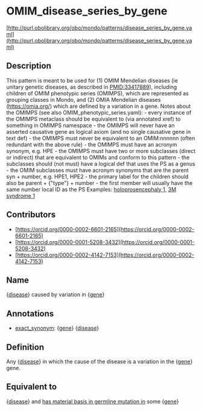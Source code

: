 # OMIM_disease_series_by_gene 

[http://purl.obolibrary.org/obo/mondo/patterns/disease_series_by_gene.yaml](http://purl.obolibrary.org/obo/mondo/patterns/disease_series_by_gene.yaml)
## Description 



This pattern is meant to be used for (1) OMIM Mendelian diseases (ie unitary genetic diseases, as described in [PMID:33417889](https://www.ncbi.nlm.nih.gov/pmc/articles/PMC7820621/)), including children of OMIM phenotypic series (OMIMPS), which are represented as grouping classes in Mondo, and (2) OMIA Mendelian diseases (https://omia.org/) which are defined by a variation in a gene. Notes about the OMIMPS (see also OMIM_phenotypic_series.yaml):  - every instance of the OMIMPS metaclass should be equivalent to (via annotated xref) to something in OMIMPS namespace - the OMIMPS will never have an asserted causative gene as logical axiom (and no single causative gene in text def) - the OMIMPS must never be equivalent to an OMIM:nnnnnn (often redundant with the above rule) - the OMIMPS must have an acronym synonym, e.g. HPE - the OMIMPS must have two or more subclasses (direct or indirect) that are equivalent to OMIMs and conform to this pattern - the subclasses should (not must) have a logical def that uses the PS as a genus  - the OMIM subclasses must have acronym synonyms that are the parent syn + number, e.g. HPE1, HPE2 - the primary label for the children should also be parent + {"type"} + number - the first member will usually have the same number local ID as the PS Examples: [holoprosencephaly 1](http://purl.obolibrary.org/obo/MONDO_0009349), [3M syndrome 1](http://purl.obolibrary.org/obo/MONDO_0010117)
## Contributors 
* [https://orcid.org/0000-0002-6601-2165](https://orcid.org/0000-0002-6601-2165) 
* [https://orcid.org/0000-0001-5208-3432](https://orcid.org/0000-0001-5208-3432) 
* [https://orcid.org/0000-0002-4142-7153](https://orcid.org/0000-0002-4142-7153) 
## Name 

{[disease](http://purl.obolibrary.org/obo/MONDO_0700096)} caused by variation in {[gene](http://purl.obolibrary.org/obo/SO_0000704)}

## Annotations 

* [exact_synonym](http://www.geneontology.org/formats/oboInOwl#hasExactSynonym): {[gene](http://purl.obolibrary.org/obo/SO_0000704)} {[disease](http://purl.obolibrary.org/obo/MONDO_0700096)}

## Definition 

Any {[disease](http://purl.obolibrary.org/obo/MONDO_0700096)} in which the cause of the disease is a variation in the {[gene](http://purl.obolibrary.org/obo/SO_0000704)} gene.

## Equivalent to 

{[disease](http://purl.obolibrary.org/obo/MONDO_0700096)} and [has material basis in germline mutation in](http://purl.obolibrary.org/obo/RO_0004003) some {[gene](http://purl.obolibrary.org/obo/SO_0000704)}

